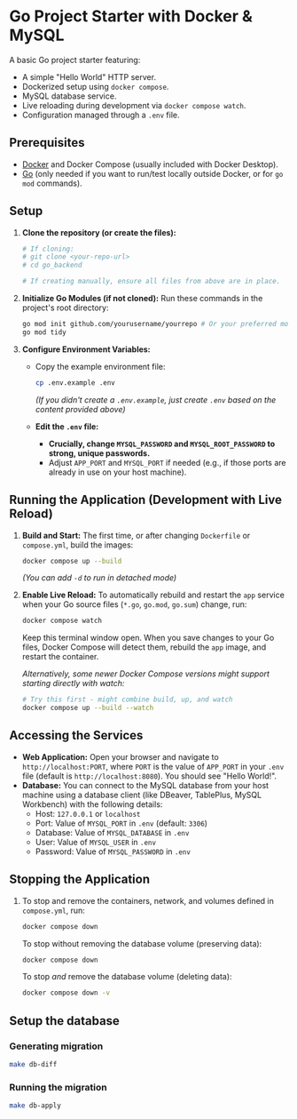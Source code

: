 # Go Project Starter with Docker & MySQL

A basic Go project starter featuring:

* A simple "Hello World" HTTP server.
* Dockerized setup using `docker compose`.
* MySQL database service.
* Live reloading during development via `docker compose watch`.
* Configuration managed through a `.env` file.

## Prerequisites

* [Docker](https://docs.docker.com/get-docker/) and Docker Compose (usually included with Docker Desktop).
* [Go](https://go.dev/doc/install) (only needed if you want to run/test locally outside Docker, or for `go mod` commands).

## Setup

1. **Clone the repository (or create the files):**

    ```bash
    # If cloning:
    # git clone <your-repo-url>
    # cd go_backend

    # If creating manually, ensure all files from above are in place.
    ```

2. **Initialize Go Modules (if not cloned):**
    Run these commands in the project's root directory:

    ```bash
    go mod init github.com/yourusername/yourrepo # Or your preferred module path
    go mod tidy
    ```

3. **Configure Environment Variables:**
    * Copy the example environment file:

        ```bash
        cp .env.example .env
        ```

        *(If you didn't create a `.env.example`, just create `.env` based on the content provided above)*
    * **Edit the `.env` file:**
        * **Crucially, change `MYSQL_PASSWORD` and `MYSQL_ROOT_PASSWORD` to strong, unique passwords.**
        * Adjust `APP_PORT` and `MYSQL_PORT` if needed (e.g., if those ports are already in use on your host machine).

## Running the Application (Development with Live Reload)

1. **Build and Start:**
    The first time, or after changing `Dockerfile` or `compose.yml`, build the images:

    ```bash
    docker compose up --build
    ```

    *(You can add `-d` to run in detached mode)*

2. **Enable Live Reload:**
    To automatically rebuild and restart the `app` service when your Go source files (`*.go`, `go.mod`, `go.sum`) change, run:

    ```bash
    docker compose watch
    ```

    Keep this terminal window open. When you save changes to your Go files, Docker Compose will detect them, rebuild the `app` image, and restart the container.

    *Alternatively, some newer Docker Compose versions might support starting directly with watch:*

    ```bash
    # Try this first - might combine build, up, and watch
    docker compose up --build --watch
    ```

## Accessing the Services

* **Web Application:** Open your browser and navigate to `http://localhost:PORT`, where `PORT` is the value of `APP_PORT` in your `.env` file (default is `http://localhost:8080`). You should see "Hello World!".
* **Database:** You can connect to the MySQL database from your host machine using a database client (like DBeaver, TablePlus, MySQL Workbench) with the following details:
  * Host: `127.0.0.1` or `localhost`
  * Port: Value of `MYSQL_PORT` in `.env` (default: `3306`)
  * Database: Value of `MYSQL_DATABASE` in `.env`
  * User: Value of `MYSQL_USER` in `.env`
  * Password: Value of `MYSQL_PASSWORD` in `.env`

## Stopping the Application

1. To stop and remove the containers, network, and volumes defined in `compose.yml`, run:

    ```bash
    docker compose down
    ```

    To stop without removing the database volume (preserving data):

    ```bash
    docker compose down
    ```

    To stop *and* remove the database volume (deleting data):

    ```bash
    docker compose down -v
    ```

## Setup the database

### Generating migration

```bash
make db-diff
```

### Running the migration

```bash
make db-apply
```
